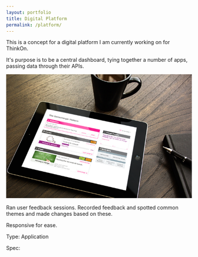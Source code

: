 ```yaml
---
layout: portfolio
title: Digital Platform
permalink: /platform/
---
```


This is a concept for a digital platform I am currently working on for ThinkOn.

It's purpose is to be a central dashboard, tying together a number of apps, passing data through their APIs.

![thinkon](/images/platform.jpg)

Ran user feedback sessions. Recorded feedback and spotted common themes and made changes based on these.

Responsive for ease.

Type: Application

Spec: 